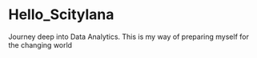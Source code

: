 # Hello_Scitylana
Journey deep into Data Analytics.</n>
This is my way of preparing myself for the changing world
